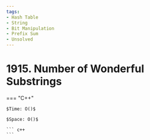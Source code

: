```yaml
---
tags:
- Hash Table
- String
- Bit Manipulation
- Prefix Sum
- Unsolved
---
```



# 1915. Number of Wonderful Substrings

=== "C++"

    $Time: O()$

    $Space: O()$

    ``` c++
    ```